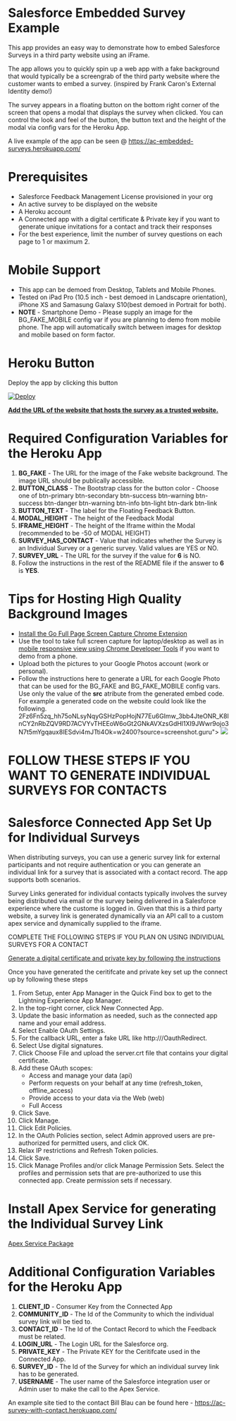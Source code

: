 # Salesforce Embedded Survey Example

This app provides an easy way to demonstrate how to embed Salesforce Surveys in a third party website using an iFrame.

The app allows you to quickly spin up a web app with a fake background that would typically be a screengrab of the third party website where the customer wants to embed a survey. (inspired by Frank Caron's External Identity demo!)

The survey appears in a floating button on the bottom right corner of the screen that opens a modal that displays the survey when clicked. You can control the look and feel of the button, the button text and the height of the modal via config vars for the Heroku App.

A live example of the app can be seen @ https://ac-embedded-surveys.herokuapp.com/

# Prerequisites

- Salesforce Feedback Management License provisioned in your org
- An active survey to be displayed on the website
- A Heroku account
- A Connected app with a digital certificate & Private key if you want to generate unique invitations for a contact and track their responses
- For the best experience, limit the number of survey questions on each page to 1 or maximum 2.

# Mobile Support

- This app can be demoed from Desktop, Tablets and Mobile Phones.
- Tested on iPad Pro (10.5 inch - best demoed in Landscapre orientation), iPhone XS and Samasung Galaxy S10(best demoed in Portrait for both).
- **NOTE** - Smartphone Demo - Please supply an image for the BG_FAKE_MOBILE config var if you are planning to demo from mobile phone. The app will automatically switch between images for desktop and mobile based on form factor.

# Heroku Button

Deploy the app by clicking this button

[![Deploy](https://www.herokucdn.com/deploy/button.svg)](https://heroku.com/deploy)

**[Add the URL of the website that hosts the survey as a trusted website.](https://help.salesforce.com/articleView?id=task_chat_trusted_site.htm&type=5)**

# Required Configuration Variables for the Heroku App

1. **BG_FAKE** - The URL for the image of the Fake website background. The image URL should be publically accessible.
2. **BUTTON_CLASS** - The Bootstrap class for the button color - Choose one of btn-primary btn-secondary btn-success btn-warning btn-success btn-danger btn-warning btn-info btn-light btn-dark btn-link
3. **BUTTON_TEXT** - The label for the Floating Feedback Button.
4. **MODAL_HEIGHT** - The height of the Feedback Modal
5. **IFRAME_HEIGHT** - The height of the Iframe within the Modal (recommended to be -50 of MODAL HEIGHT)
6. **SURVEY_HAS_CONTACT** - Value that indicates whether the Survey is an Individual Survey or a generic survey. Valid values are YES or NO.
7. **SURVEY_URL** - The URL for the survey if the value for **6** is NO.
8. Follow the instructions in the rest of the README file if the answer to **6** is **YES**.

# Tips for Hosting High Quality Background Images

- [Install the Go Full Page Screen Capture Chrome Extension](https://chrome.google.com/webstore/detail/gofullpage-full-page-scre/fdpohaocaechififmbbbbbknoalclacl?hl=en)
- Use the tool to take full screen capture for laptop/desktop as well as in [mobile responsive view using Chrome Developer Tools](https://developer.chrome.com/docs/devtools/device-mode/) if you want to demo from a phone.
- Upload both the pictures to your Google Photos account (work or personal).
- Follow the instructions here to generate a URL for each Google Photo that can be used for the BG_FAKE and BG_FAKE_MOBILE config vars. Use only the value of the **src** atribute from the generated embed code. For example a generated code on the website could look like the following. 2Fz6Fn5zq_hh75oNLsyNqyGSHzPopHojN77Eu6GImw_3bb4JteONR_K8lnCY2nRbZQV9RD7ACVYvTHEEoW6oGt2GNkAVXzsGdHl1XI9JWwr9ojo3N7t5mYgqaux8lESdvi4mJTti4Ok=w2400?source=screenshot.guru"> <img src="**https://lh3.googleusercontent.com/2Fz6Fn5zq_hh75oNLsyNqyGSHzPopHojN77Eu6GImw_3bb4JteONR_K8lnCY2nRbZQV9RD7ACVYvTHEEoW6oGt2GNkAVXzsGdHl1XI9JWwr9ojo3N7t5mYgqaux8lESdvi4mJTti4Ok=w600-h315-p-k**" /> </a>

# FOLLOW THESE STEPS IF YOU WANT TO GENERATE INDIVIDUAL SURVEYS FOR CONTACTS

# Salesforce Connected App Set Up for Individual Surveys

When distributing surveys, you can use a generic survey link for external participants and not require authentication or you can generate an individual link for a survey that is associated with a contact record. The app supports both scenarios.

Survey Links generated for individual contacts typically involves the survey being distributed via email or the survey being delivered in a Salesforce experience where the custome is logged in. Given that this is a third party website, a survey link is generated dynamically via an API call to a custom apex service and dynamically supplied to the iframe.

COMPLETE THE FOLLOWING STEPS IF YOU PLAN ON USING INDIVIDUAL SURVEYS FOR A CONTACT

[Generate a digital certificate and private key by following the instructions](https://developer.salesforce.com/docs/atlas.en-us.sfdx_dev.meta/sfdx_dev/sfdx_dev_auth_key_and_cert.htm)

Once you have generated the ceritifcate and private key set up the connect up by following these steps

1. From Setup, enter App Manager in the Quick Find box to get to the Lightning Experience App Manager.
2. In the top-right corner, click New Connected App.
3. Update the basic information as needed, such as the connected app name and your email address.
4. Select Enable OAuth Settings.
5. For the callback URL, enter a fake URL like http://<your heroku app>/OauthRedirect.
6. Select Use digital signatures.
7. Click Choose File and upload the server.crt file that contains your digital certificate.
8. Add these OAuth scopes:
   - Access and manage your data (api)
   - Perform requests on your behalf at any time (refresh_token, offline_access)
   - Provide access to your data via the Web (web)
   - Full Access
9. Click Save.
10. Click Manage.
11. Click Edit Policies.
12. In the OAuth Policies section, select Admin approved users are pre-authorized for permitted users, and click OK.
13. Relax IP restrictions and Refresh Token policies.
14. Click Save.
15. Click Manage Profiles and/or click Manage Permission Sets. Select the profiles and permission sets that are pre-authorized to use this connected app. Create permission sets if necessary.

# Install Apex Service for generating the Individual Survey Link

[Apex Service Package](https://login.salesforce.com/packaging/installPackage.apexp?p0=04t5e0000005htQAAQ)

# Additional Configuration Variables for the Heroku App

1. **CLIENT_ID** - Consumer Key from the Connected App
2. **COMMUNITY_ID** - The Id of the Community to which the individual survey link will be tied to.
3. **CONTACT_ID** - The Id of the Contact Record to which the Feedback must be related.
4. **LOGIN_URL** - The Login URL for the Salesforce org.
5. **PRIVATE_KEY** - The Private KEY for the Ceritifcate used in the Connected App.
6. **SURVEY_ID** - The Id of the Survey for which an individual survey link has to be generated.
7. **USERNAME** - The user name of the Salesforce integration user or Admin user to make the call to the Apex Service.

An example site tied to the contact Bill Blau can be found here - https://ac-survey-with-contact.herokuapp.com/
